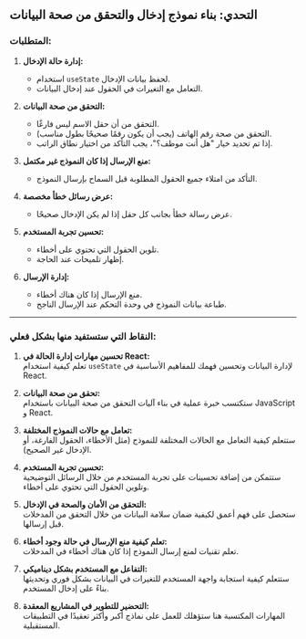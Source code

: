 ## **التحدي: بناء نموذج إدخال والتحقق من صحة البيانات**

### **المتطلبات:**
1. **إدارة حالة الإدخال:**  
   - استخدام `useState` لحفظ بيانات الإدخال.
   - التعامل مع التغيرات في الحقول عند إدخال البيانات.

2. **التحقق من صحة البيانات:**  
   - التحقق من أن حقل الاسم ليس فارغًا.
   - التحقق من صحة رقم الهاتف (يجب أن يكون رقمًا صحيحًا بطول مناسب).
   - إذا تم تحديد خيار "هل أنت موظف؟"، يجب التأكد من اختيار نطاق الراتب.

3. **منع الإرسال إذا كان النموذج غير مكتمل:**  
   - التأكد من امتلاء جميع الحقول المطلوبة قبل السماح بإرسال النموذج.

4. **عرض رسائل خطأ مخصصة:**  
   - عرض رسالة خطأ بجانب كل حقل إذا لم يكن الإدخال صحيحًا.

5. **تحسين تجربة المستخدم:**  
   - تلوين الحقول التي تحتوي على أخطاء.
   - إظهار تلميحات عند الحاجة.

6. **إدارة الإرسال:**  
   - منع الإرسال إذا كان هناك أخطاء.
   - طباعة بيانات النموذج في وحدة التحكم عند الإرسال الناجح.

---

### **النقاط التي ستستفيد منها بشكل فعلي:**

1. **تحسين مهارات إدارة الحالة في React:**  
   تعلم كيفية استخدام `useState` لإدارة البيانات وتحسين فهمك للمفاهيم الأساسية في React.

2. **تحقق من صحة البيانات:**  
   ستكتسب خبرة عملية في بناء آليات التحقق من صحة البيانات باستخدام JavaScript و React.

3. **تعامل مع حالات النموذج المختلفة:**  
   ستتعلم كيفية التعامل مع الحالات المختلفة للنموذج (مثل الأخطاء، الحقول الفارغة، أو الإدخال غير الصحيح).

4. **تحسين تجربة المستخدم:**  
   ستتمكن من إضافة تحسينات على تجربة المستخدم من خلال الرسائل التوضيحية وتلوين الحقول التي تحتوي على أخطاء.

5. **التحقق من الأمان والصحة في الإدخال:**  
   ستحصل على فهم أعمق لكيفية ضمان سلامة البيانات من خلال التحقق من المدخلات قبل إرسالها.

6. **تعلم كيفية منع الإرسال في حالة وجود أخطاء:**  
   تعلم تقنيات لمنع إرسال النموذج إذا كان هناك أخطاء في المدخلات.

7. **التفاعل مع المستخدم بشكل ديناميكي:**  
   ستتعلم كيفية استجابة واجهة المستخدم للتغيرات في البيانات بشكل فوري وتحديثها بناءً على إدخال المستخدم.

8. **التحضير للتطوير في المشاريع المعقدة:**  
   المهارات المكتسبة هنا ستؤهلك للعمل على نماذج أكبر وأكثر تعقيدًا في التطبيقات المستقبلية.